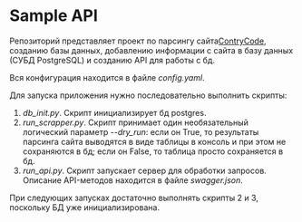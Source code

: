 # Sample API

Репозиторий представляет проект по парсингу сайта[ContryCode](https://countrycode.org), созданию базы данных,
добавлению информации с сайта в базу данных (СУБД PostgreSQL) и созданию
API для работы с бд.


Вся конфигурация находится в файле *config.yaml*.


Для запуска приложения нужно последовательно выполнить скрипты:
1. *db_init.py*. Скрипт инициализирует бд postgres.
2. *run_scrapper.py*. Скрипт принимает один необязательный логический параметр
   *--dry_run*: если он True, то результаты парсинга сайта выводятся в виде
   таблицы в консоль и при этом не сохраняются в бд; если он False, то таблица
   просто сохраняется в бд.
3. *run_api.py*. Скрипт запускает сервер для обработки запросов. Описание
   API-методов находится в файле *swagger.json*.
   
   
При следующих запусках достаточно выполнять скрипты 2 и 3, поскольку БД уже
инициализирована.
